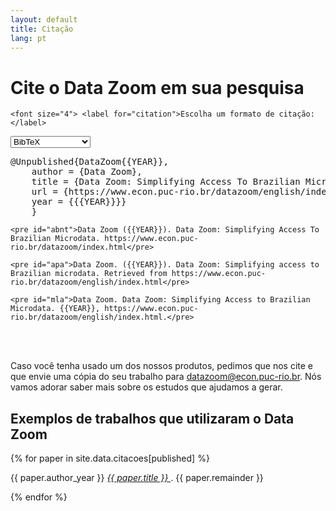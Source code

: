 ```yaml
---
layout: default
title: Citação
lang: pt
---
```


# Cite o Data Zoom em sua pesquisa
    

    <font size="4"> <label for="citation">Escolha um formato de citação:</label>
  <select id="citation">
    <option value="bibtex" selected>BibTeX</option>
    <option value="abnt">ABNT (NBR6023)</option>
    <option value="apa">APA</option>
    <option value="mla">MLA</option>
    
  </select></font>

  <div id="output">
    <pre id="bibtex" style="display: block;">@Unpublished{DataZoom{{YEAR}}, 
    author = {Data Zoom},
    title = {Data Zoom: Simplifying Access To Brazilian Microdata},
    url = {https://www.econ.puc-rio.br/datazoom/english/index.html},
    year = {{{YEAR}}}}
    }</pre>

    <pre id="abnt">Data Zoom ({{YEAR}}). Data Zoom: Simplifying Access To Brazilian Microdata. https://www.econ.puc-rio.br/datazoom/index.html</pre>

    <pre id="apa">Data Zoom. ({{YEAR}}). Data Zoom: Simplifying access to Brazilian microdata. Retrieved from https://www.econ.puc-rio.br/datazoom/english/index.html</pre>

    <pre id="mla">Data Zoom. Data Zoom: Simplifying Access to Brazilian Microdata. {{YEAR}}, https://www.econ.puc-rio.br/datazoom/english/index.html.</pre>
  </div>

  <script>
    const currentYear = new Date().getFullYear();

    // Substitui todas as ocorrências de {{YEAR}} nos blocos de citação
    const formatIds = ["bibtex", "abnt", "apa", "mla"];
    formatIds.forEach(id => {
      const pre = document.getElementById(id);
      if (pre) {
        pre.innerHTML = pre.innerHTML.replace(/{{YEAR}}/g, currentYear);
      }
    });
      const citationSelect = document.getElementById("citation");
      const formats = ["bibtex", "abnt", "apa", "mla"];

    citationSelect.addEventListener("change", () => {
      const selected = citationSelect.value;
      formats.forEach(id => {
        document.getElementById(id).style.display = "none";
      });
      if (selected) {
        document.getElementById(selected).style.display = "block";
      }
    });
  </script><br><br>
  
  
    
Caso você tenha usado um dos nossos produtos, pedimos que nos cite e que envie uma cópia do seu trabalho para <a href="mailto:datazoom@econ.puc-rio.br">datazoom@econ.puc-rio.br</a>. Nós vamos adorar saber mais sobre os estudos que ajudamos a gerar.

## Exemplos de trabalhos que utilizaram o Data Zoom

<div class="scroll-box">
{% for paper in site.data.citacoes[published] %}
    <p> 
      {{ paper.author_year }} <em><a href = {{ paper.link }} target="_blank" rel="noopener noreferrer"> {{ paper.title }} </a></em>. {{ paper.remainder }}
    </p>
{% endfor %}
</div>
          
